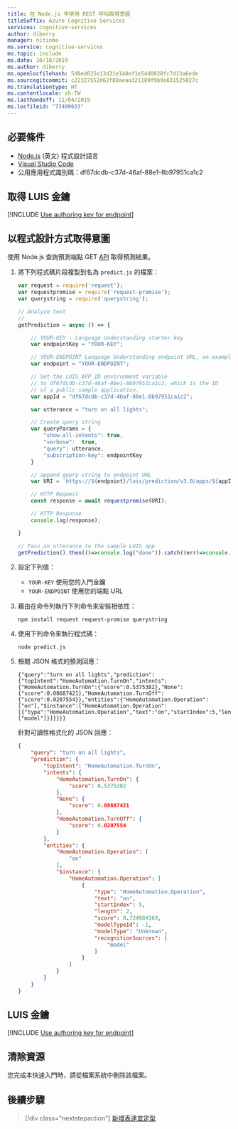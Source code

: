 ```yaml
---
title: 在 Node.js 中使用 REST 呼叫取得意圖
titleSuffix: Azure Cognitive Services
services: cognitive-services
author: diberry
manager: nitinme
ms.service: cognitive-services
ms.topic: include
ms.date: 10/18/2019
ms.author: diberry
ms.openlocfilehash: 5d8ed625e13d31e148ef1e54d8028fc7d13a6ede
ms.sourcegitcommit: c22327552d62f88aeaa321189f9b9a631525027c
ms.translationtype: HT
ms.contentlocale: zh-TW
ms.lasthandoff: 11/04/2019
ms.locfileid: "73499633"
---
```

## <a name="prerequisites"></a>必要條件

* [Node.js](https://nodejs.org/) (英文) 程式設計語言 
* [Visual Studio Code](https://code.visualstudio.com/)
* 公用應用程式識別碼：df67dcdb-c37d-46af-88e1-8b97951ca1c2

## <a name="get-luis-key"></a>取得 LUIS 金鑰

[!INCLUDE [Use authoring key for endpoint](../includes/get-key-quickstart.md)]

## <a name="get-intent-programmatically"></a>以程式設計方式取得意圖

使用 Node.js 查詢預測端點 GET [API](https://aka.ms/luis-apim-v3-prediction) 取得預測結果。

1. 將下列程式碼片段複製到名為 `predict.js` 的檔案：

    ```javascript
    var request = require('request');
    var requestpromise = require('request-promise');
    var querystring = require('querystring');
    
    // Analyze text
    //
    getPrediction = async () => {
    
        // YOUR-KEY - Language Understanding starter key
        var endpointKey = "YOUR-KEY";
    
        // YOUR-ENDPOINT Language Understanding endpoint URL, an example is westus2.api.cognitive.microsoft.com
        var endpoint = "YOUR-ENDPOINT";
    
        // Set the LUIS_APP_ID environment variable 
        // to df67dcdb-c37d-46af-88e1-8b97951ca1c2, which is the ID
        // of a public sample application.    
        var appId = "df67dcdb-c37d-46af-88e1-8b97951ca1c2";
    
        var utterance = "turn on all lights";
    
        // Create query string 
        var queryParams = {
            "show-all-intents": true,
            "verbose":  true,
            "query": utterance,
            "subscription-key": endpointKey
        }
    
        // append query string to endpoint URL
        var URI = `https://${endpoint}/luis/prediction/v3.0/apps/${appId}/slots/production/predict?${querystring.stringify(queryParams)}`
    
        // HTTP Request
        const response = await requestpromise(URI);
    
        // HTTP Response
        console.log(response);
    
    }
    
    // Pass an utterance to the sample LUIS app
    getPrediction().then(()=>console.log("done")).catch((err)=>console.log(err));
    ```

1. 設定下列值：

    * `YOUR-KEY` 使用您的入門金鑰
    * `YOUR-ENDPOINT` 使用您的端點 URL

1. 藉由在命令列執行下列命令來安裝相依性： 

    ```console
    npm install request request-promise querystring
    ```

1. 使用下列命令來執行程式碼：

    ```console
    node predict.js
    ```

 1. 檢閱 JSON 格式的預測回應：   
    
    ```console
    {"query":"turn on all lights","prediction":{"topIntent":"HomeAutomation.TurnOn","intents":{"HomeAutomation.TurnOn":{"score":0.5375382},"None":{"score":0.08687421},"HomeAutomation.TurnOff":{"score":0.0207554}},"entities":{"HomeAutomation.Operation":["on"],"$instance":{"HomeAutomation.Operation":[{"type":"HomeAutomation.Operation","text":"on","startIndex":5,"length":2,"score":0.724984169,"modelTypeId":-1,"modelType":"Unknown","recognitionSources":["model"]}]}}}}
    ```

    針對可讀性格式化的 JSON 回應： 

    ```JSON
    {
        "query": "turn on all lights",
        "prediction": {
            "topIntent": "HomeAutomation.TurnOn",
            "intents": {
                "HomeAutomation.TurnOn": {
                    "score": 0.5375382
                },
                "None": {
                    "score": 0.08687421
                },
                "HomeAutomation.TurnOff": {
                    "score": 0.0207554
                }
            },
            "entities": {
                "HomeAutomation.Operation": [
                    "on"
                ],
                "$instance": {
                    "HomeAutomation.Operation": [
                        {
                            "type": "HomeAutomation.Operation",
                            "text": "on",
                            "startIndex": 5,
                            "length": 2,
                            "score": 0.724984169,
                            "modelTypeId": -1,
                            "modelType": "Unknown",
                            "recognitionSources": [
                                "model"
                            ]
                        }
                    ]
                }
            }
        }
    }
    ```

## <a name="luis-keys"></a>LUIS 金鑰

[!INCLUDE [Use authoring key for endpoint](../includes/starter-key-explanation.md)]

## <a name="clean-up-resources"></a>清除資源

您完成本快速入門時，請從檔案系統中刪除該檔案。 

## <a name="next-steps"></a>後續步驟

> [!div class="nextstepaction"]
> [新增表達並定型](../luis-get-started-node-add-utterance.md)